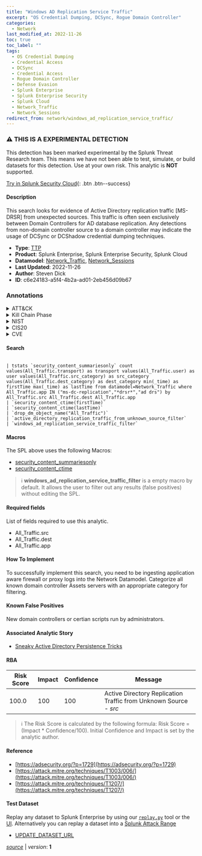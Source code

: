 ```yaml
---
title: "Windows AD Replication Service Traffic"
excerpt: "OS Credential Dumping, DCSync, Rogue Domain Controller"
categories:
  - Network
last_modified_at: 2022-11-26
toc: true
toc_label: ""
tags:
  - OS Credential Dumping
  - Credential Access
  - DCSync
  - Credential Access
  - Rogue Domain Controller
  - Defense Evasion
  - Splunk Enterprise
  - Splunk Enterprise Security
  - Splunk Cloud
  - Network_Traffic
  - Network_Sessions
redirect_from: network/windows_ad_replication_service_traffic/
---
```


### :warning: THIS IS A EXPERIMENTAL DETECTION
This detection has been marked experimental by the Splunk Threat Research team. This means we have not been able to test, simulate, or build datasets for this detection. Use at your own risk. This analytic is **NOT** supported.


[Try in Splunk Security Cloud](https://www.splunk.com/en_us/cyber-security.html){: .btn .btn--success}

#### Description

This search looks for evidence of Active Directory replication traffic [MS-DRSR] from unexpected sources. This traffic is often seen exclusively between Domain Controllers for AD database replication. Any detections from non-domain controller source to a domain controller may indicate the usage of DCSync or DCShadow credential dumping techniques.

- **Type**: [TTP](https://github.com/splunk/security_content/wiki/Detection-Analytic-Types)
- **Product**: Splunk Enterprise, Splunk Enterprise Security, Splunk Cloud
- **Datamodel**: [Network_Traffic](https://docs.splunk.com/Documentation/CIM/latest/User/NetworkTraffic), [Network_Sessions](https://docs.splunk.com/Documentation/CIM/latest/User/NetworkSessions)
- **Last Updated**: 2022-11-26
- **Author**: Steven Dick
- **ID**: c6e24183-a5f4-4b2a-ad01-2eb456d09b67

### Annotations
<details>
  <summary>ATT&CK</summary>

<div markdown="1">

#### [ATT&CK](https://attack.mitre.org/)

| ID          | Technique   | Tactic         |
| ----------- | ----------- |--------------- |
| [T1003](https://attack.mitre.org/techniques/T1003/) | OS Credential Dumping | Credential Access |

| [T1003.006](https://attack.mitre.org/techniques/T1003/006/) | DCSync | Credential Access |

| [T1207](https://attack.mitre.org/techniques/T1207/) | Rogue Domain Controller | Defense Evasion |

</div>
</details>


<details>
  <summary>Kill Chain Phase</summary>

<div markdown="1">

* Exploitation
* Actions on Objectives


</div>
</details>


<details>
  <summary>NIST</summary>

<div markdown="1">

* DE.CM



</div>
</details>

<details>
  <summary>CIS20</summary>

<div markdown="1">

* CIS 3
* CIS 5
* CIS 16



</div>
</details>

<details>
  <summary>CVE</summary>

<div markdown="1">


</div>
</details>


#### Search

```
 
| tstats `security_content_summariesonly` count values(All_Traffic.transport) as transport values(All_Traffic.user) as user values(All_Traffic.src_category) as src_category values(All_Traffic.dest_category) as dest_category min(_time) as firstTime max(_time) as lastTime from datamodel=Network_Traffic where All_Traffic.app IN ("ms-dc-replication","*drsr*","ad drs") by All_Traffic.src All_Traffic.dest All_Traffic.app 
| `security_content_ctime(firstTime)` 
| `security_content_ctime(lastTime)` 
| `drop_dm_object_name("All_Traffic")` 
| `active_directory_replication_traffic_from_unknown_source_filter` 
| `windows_ad_replication_service_traffic_filter`
```

#### Macros
The SPL above uses the following Macros:
* [security_content_summariesonly](https://github.com/splunk/security_content/blob/develop/macros/security_content_summariesonly.yml)
* [security_content_ctime](https://github.com/splunk/security_content/blob/develop/macros/security_content_ctime.yml)

> :information_source:
> **windows_ad_replication_service_traffic_filter** is a empty macro by default. It allows the user to filter out any results (false positives) without editing the SPL.



#### Required fields
List of fields required to use this analytic.
* All_Traffic.src
* All_Traffic.dest
* All_Traffic.app



#### How To Implement
To successfully implement this search, you need to be ingesting application aware firewall or proxy logs into the Network Datamodel. Categorize all known domain controller Assets servers with an appropriate category for filtering.
#### Known False Positives
New domain controllers or certian scripts run by administrators.

#### Associated Analytic Story
* [Sneaky Active Directory Persistence Tricks](/stories/sneaky_active_directory_persistence_tricks)




#### RBA

| Risk Score  | Impact      | Confidence   | Message      |
| ----------- | ----------- |--------------|--------------|
| 100.0 | 100 | 100 | Active Directory Replication Traffic from Unknown Source - $src$ |


> :information_source:
> The Risk Score is calculated by the following formula: Risk Score = (Impact * Confidence/100). Initial Confidence and Impact is set by the analytic author.


#### Reference

* [https://adsecurity.org/?p=1729](https://adsecurity.org/?p=1729)
* [https://attack.mitre.org/techniques/T1003/006/](https://attack.mitre.org/techniques/T1003/006/)
* [https://attack.mitre.org/techniques/T1207/](https://attack.mitre.org/techniques/T1207/)



#### Test Dataset
Replay any dataset to Splunk Enterprise by using our [`replay.py`](https://github.com/splunk/attack_data#using-replaypy) tool or the [UI](https://github.com/splunk/attack_data#using-ui).
Alternatively you can replay a dataset into a [Splunk Attack Range](https://github.com/splunk/attack_range#replay-dumps-into-attack-range-splunk-server)

* [UPDATE_DATASET_URL](UPDATE_DATASET_URL)



[*source*](https://github.com/splunk/security_content/tree/develop/detections/experimental/network/windows_ad_replication_service_traffic.yml) \| *version*: **1**